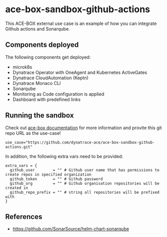 # ace-box-sandbox-github-actions

This ACE-BOX external use case is an example of how you can integrate Github actions and Sonarqube.

## Components deployed

The following components get deployed:

- microk8s
- Dynatrace Operator with OneAgent and Kubernetes ActiveGates
- Dynatrace CloudAutomation (Keptn)
- Dynatrace Monaco CLI
- Sonarqube
- Monitoring as Code configuration is applied
- Dashboard with predefined links

## Running the sandbox

Check out [ace-box documentation](https://github.com/Dynatrace/ace-box/blob/dev/docs/external-use-case.md) for more information and provite this git repo URL as the use-case!

```
use_case="https://github.com/dynatrace-ace/ace-box-sandbox-github-actions.git"
```

In addition, the following extra vars need to be provided:
```
extra_vars = {
  github_user        = "" # Github user name that has permissions to create repos in specified organization
  github_token       = "" # Github password
  github_org         = "" # Github organisation repositories will be created in
  github_repo_prefix = "" # string all repositories will be prefixed with
}
```

## References

- https://github.com/SonarSource/helm-chart-sonarqube
